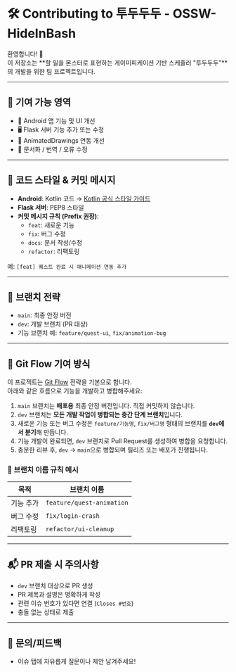 # 🛠️ Contributing to 투두두두 - OSSW-HideInBash

환영합니다! 👋  
이 저장소는 **할 일을 몬스터로 표현하는 게이미피케이션 기반 스케줄러 "투두두두"**의 개발을 위한 팀 프로젝트입니다.

---

## 📌 기여 가능 영역

- 📱 Android 앱 기능 및 UI 개선
- 🖥 Flask 서버 기능 추가 또는 수정
- 🧞 AnimatedDrawings 연동 개선
- 📘 문서화 / 번역 / 오류 수정

---

## 🧱 코드 스타일 & 커밋 메시지

- **Android**: Kotlin 코드 → [Kotlin 공식 스타일 가이드](https://developer.android.com/kotlin/style-guide)
- **Flask 서버**: PEP8 스타일
- **커밋 메시지 규칙 (Prefix 권장)**:
  - `feat`: 새로운 기능
  - `fix`: 버그 수정
  - `docs`: 문서 작성/수정
  - `refactor`: 리팩토링

예: `[feat] 퀘스트 완료 시 애니메이션 연동 추가`

---

## 🌿 브랜치 전략

- `main`: 최종 안정 버전
- `dev`: 개발 브랜치 (PR 대상)
- 기능 브랜치 예: `feature/quest-ui`, `fix/animation-bug`

---

## 🔁 Git Flow 기여 방식

이 프로젝트는 [Git Flow](https://nvie.com/posts/a-successful-git-branching-model/) 전략을 기본으로 합니다.  
아래와 같은 흐름으로 기능을 개발하고 병합해주세요:

1. `main` 브랜치는 **배포용** 최종 안정 버전입니다. 직접 커밋하지 않습니다.
2. `dev` 브랜치는 **모든 개발 작업이 병합되는 중간 단계 브랜치**입니다.
3. 새로운 기능 또는 버그 수정은 `feature/기능명`, `fix/버그명` 형태의 브랜치를 **`dev`에서 분기**해 만듭니다.
4. 기능 개발이 완료되면, `dev` 브랜치로 Pull Request를 생성하여 병합을 요청합니다.
5. 충분한 리뷰 후, `dev` → `main`으로 병합되며 릴리즈 또는 배포가 진행됩니다.

### 📌 브랜치 이름 규칙 예시
| 목적 | 브랜치 이름 |
|------|-------------|
| 기능 추가 | `feature/quest-animation` |
| 버그 수정 | `fix/login-crash` |
| 리팩토링 | `refactor/ui-cleanup` |

---

## 📬 PR 제출 시 주의사항

- `dev` 브랜치 대상으로 PR 생성
- PR 제목과 설명은 명확하게 작성
- 관련 이슈 번호가 있다면 연결 (`Closes #번호`)
- 충돌 없는 상태로 제출

---

## 🙋 문의/피드백

- 이슈 탭에 자유롭게 질문이나 제안 남겨주세요!
